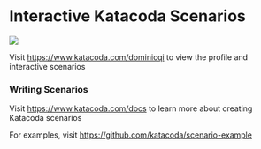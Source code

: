 # Interactive Katacoda Scenarios

[![](http://shields.katacoda.com/katacoda/dominicqi/count.svg)](https://www.katacoda.com/dominicqi "Get your profile on Katacoda.com")

Visit https://www.katacoda.com/dominicqi to view the profile and interactive scenarios

### Writing Scenarios
Visit https://www.katacoda.com/docs to learn more about creating Katacoda scenarios

For examples, visit https://github.com/katacoda/scenario-example

